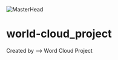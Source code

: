 ![MasterHead](https://github.com/prince-chhirolya/world-cloud_project/blob/main/world-cloud-project.png)

# world-cloud_project
Created by --> Word Cloud Project 
